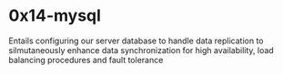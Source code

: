 # 0x14-mysql
Entails configuring our server database to handle data replication to silmutaneously enhance data synchronization for high availability, load balancing procedures and fault tolerance
